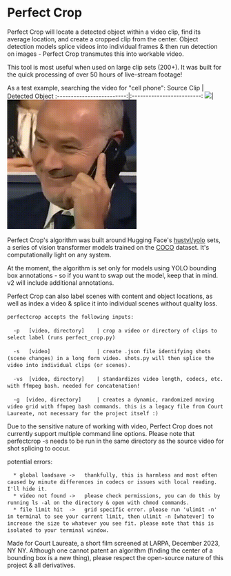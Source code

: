 # Perfect Crop

Perfect Crop will locate a detected object within a video clip, find its average location, and create a cropped clip from the center. Object detection models splice videos into individual frames & then run detection on images - Perfect Crop transmutes this into workable video.

This tool is most useful when used on large clip sets (200+). It was built for the quick processing of over 50 hours of live-stream footage!

As a test example, searching the video for "cell phone":
Source Clip            |  Detected Object
:-------------------------:|:-------------------------:
![](https://github.com/rebeccapicanso/perfect_crop/blob/main/readme_source.gif)| ![](https://github.com/rebeccapicanso/perfect_crop/blob/main/readme_detected.gif)

Perfect Crop's algorithm was built around Hugging Face's [hustvl/yolo](https://www.google.com/search?q=hustvl%2Fyolo-tiny&rlz=1C5CHFA_enUS997US998&oq=yolostiny+hu&gs_lcrp=EgZjaHJvbWUqCggBEAAYChgWGB4yBggAEEUYOTIKCAEQABgKGBYYHjINCAIQABiGAxiABBiKBdIBCDMwNTRqMGo0qAIAsAIA&sourceid=chrome&ie=UTF-8) sets, a series of vision transformer models trained on the [COCO](https://cocodataset.org/#home) dataset. It's computationally light on any system.

At the moment, the algorithm is set only for models using YOLO bounding box annotations - so if you want to swap out the model, keep that in mind. v2 will include additional annotations.

Perfect Crop can also label scenes with content and object locations, as well as index a video & splice it into individual scenes without quality loss.

```
perfectcrop accepts the following inputs:

  -p   [video, directory]    | crop a video or directory of clips to select label (runs perfect_crop.py)

  -s   [video]               | create .json file identifying shots (scene changes) in a long form video. shots.py will then splice the video into individual clips (or scenes).
  
  -vs  [video, directory]    | standardizes video length, codecs, etc. with ffmpeg bash. needed for concatenation!
  
  -g  [video, directory]     | creates a dynamic, randomized moving video grid with ffmpeg bash commands. this is a legacy file from Court Laureate, not necessary for the project itself :)
```

Due to the sensitive nature of working with video, Perfect Crop does not currently support multiple command line options.
Please note that perfectcrop -s needs to be run in the same directory as the source video for shot splicing to occur.

potential errors:
```
  * global loadsave ->   thankfully, this is harmless and most often caused by minute differences in codecs or issues with local reading. I'll hide it.
  * video not found ->   please check permissions, you can do this by running ls -al on the directory & open with chmod commands.
  * file limit hit  ->   grid specific error. please run 'ulimit -n' in terminal to see your current limit, then ulimit -n [whatever] to increase the size to whatever you see fit. please note that this is isolated to your terminal window.
```

Made for Court Laureate, a short film screened at LARPA, December 2023, NY NY.
Although one cannot patent an algorithm (finding the center of a bounding box is a new thing), please respect the open-source nature of this project & all derivatives.

